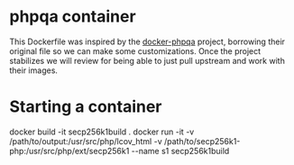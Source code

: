 phpqa container
===============

This Dockerfile was inspired by the [docker-phpqa](https://github.com/herdphp/docker-phpqa) project,
borrowing their original file so we can make some customizations. Once the project stabilizes we will
review for being able to just pull upstream and work with their images. 

# Starting a container

docker build -it secp256k1build .
docker run -it -v /path/to/output:/usr/src/php/lcov_html -v /path/to/secp256k1-php:/usr/src/php/ext/secp256k1 --name s1 secp256k1build
